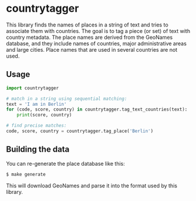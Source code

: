 # countrytagger

This library finds the names of places in a string of text and tries to associate
them with countries. The goal is to tag a piece (or set) of text with country
metadata. The place names are derived from the GeoNames database, and they include
names of countries, major administrative areas and large cities. Place names that
are used in several countries are not used.

## Usage

```python
import countrytagger

# match in a string using sequential matching:
text = 'I am in Berlin'
for (code, score, country) in countrytagger.tag_text_countries(text):
    print(score, country)

# find precise matches:
code, score, country = countrytagger.tag_place('Berlin')
```

## Building the data

You can re-generate the place database like this:

```bash
$ make generate
```

This will download GeoNames and parse it into the format used by this library.